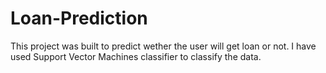 # Loan-Prediction

This project was built to predict wether the user will get loan or not. I have used Support Vector Machines classifier to classify the data.
